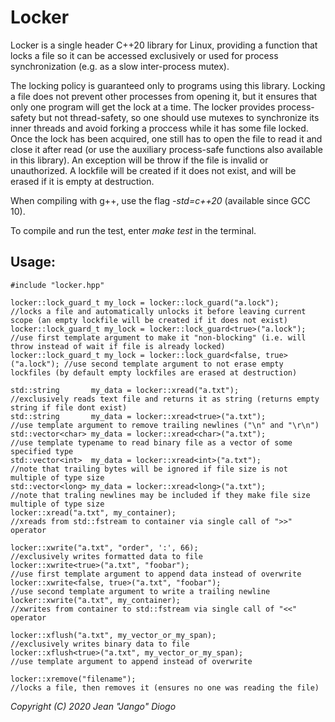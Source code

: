 # Locker

Locker is a single header C++20 library for Linux, providing a function that locks a file so it can be accessed exclusively or used for process synchronization (e.g. as a slow inter-process mutex).

The locking policy is guaranteed only to programs using this library. Locking a file does not prevent other processes from opening it, but it ensures that only one program will get the lock at a time. The locker provides process-safety but not thread-safety, so one should use mutexes to synchronize its inner threads and avoid forking a proccess while it has some file locked. Once the lock has been acquired, one still has to open the file to read it and close it after read (or use the auxiliary process-safe functions also available in this library). An exception will be throw if the file is invalid or unauthorized. A lockfile will be created if it does not exist, and will be erased if it is empty at destruction.

When compiling with g++, use the flag *-std=c++20* (available since GCC 10).

To compile and run the test, enter *make test* in the terminal.

## Usage:
```
#include "locker.hpp"

locker::lock_guard_t my_lock = locker::lock_guard("a.lock");              //locks a file and automatically unlocks it before leaving current scope (an empty lockfile will be created if it does not exist)
locker::lock_guard_t my_lock = locker::lock_guard<true>("a.lock");        //use first template argument to make it "non-blocking" (i.e. will throw instead of wait if file is already locked)
locker::lock_guard_t my_lock = locker::lock_guard<false, true>("a.lock"); //use second template argument to not erase empty lockfiles (by default empty lockfiles are erased at destruction)

std::string       my_data = locker::xread("a.txt");                       //exclusively reads text file and returns it as string (returns empty string if file dont exist)
std::string       my_data = locker::xread<true>("a.txt");                 //use template argument to remove trailing newlines ("\n" and "\r\n")
std::vector<char> my_data = locker::xread<char>("a.txt");                 //use template typename to read binary file as a vector of some specified type
std::vector<int>  my_data = locker::xread<int>("a.txt");                  //note that trailing bytes will be ignored if file size is not multiple of type size
std::vector<long> my_data = locker::xread<long>("a.txt");                 //note that traling newlines may be included if they make file size multiple of type size
locker::xread("a.txt", my_container);                                     //xreads from std::fstream to container via single call of ">>" operator

locker::xwrite("a.txt", "order", ':', 66);                                //exclusively writes formatted data to file
locker::xwrite<true>("a.txt", "foobar");                                  //use first template argument to append data instead of overwrite
locker::xwrite<false, true>("a.txt", "foobar");                           //use second template argument to write a trailing newline
locker::xwrite("a.txt", my_container);                                    //xwrites from container to std::fstream via single call of "<<" operator

locker::xflush("a.txt", my_vector_or_my_span);                            //exclusively writes binary data to file
locker::xflush<true>("a.txt", my_vector_or_my_span);                      //use template argument to append instead of overwrite

locker::xremove("filename");                                              //locks a file, then removes it (ensures no one was reading the file)
```
*Copyright (C) 2020 Jean "Jango" Diogo*
